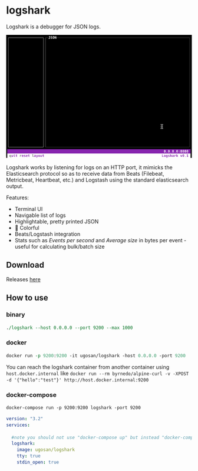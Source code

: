 # logshark

Logshark is a debugger for JSON logs.


<kbd>![](./_doc/demo.gif)</kbd>

Logshark works by listening for logs on an HTTP port, it mimicks the Elasticsearch protocol so as to receive data from Beats (Filebeat, Metricbeat, Heartbeat, etc.) and Logstash using the standard elasticsearch output. 

Features:
- Terminal UI 
- Navigable list of logs 
- Highlightable, pretty printed JSON
- 🎨 Colorful
- Beats/Logstash integration
- Stats such as *Events per second* and *Average size* in bytes per event - useful for calculating bulk/batch size

## Download

Releases [here](https://github.com/ugosan/logshark/releases)

## How to use

### binary

```perl
./logshark --host 0.0.0.0 --port 9200 --max 1000
```

### docker

```perl
docker run -p 9200:9200 -it ugosan/logshark -host 0.0.0.0 -port 9200
```

You can reach the logshark container from another container using `host.docker.internal` like `docker run --rm byrnedo/alpine-curl -v -XPOST -d '{"hello":"test"}' http://host.docker.internal:9200`

### docker-compose

```
docker-compose run -p 9200:9200 logshark -port 9200
```

```yaml
version: "3.2"
services:

  #note you should not use "docker-compose up" but instead "docker-compose run logshark sh" since docker-compose doesnt attach to containers with "up". e.g. docker-compose run -p 9200:9200 logshark -port 9200
  logshark:
    image: ugosan/logshark
    tty: true
    stdin_open: true
```